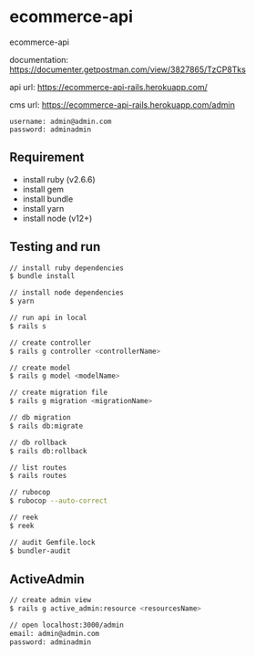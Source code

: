 
# ecommerce-api

ecommerce-api

documentation: <https://documenter.getpostman.com/view/3827865/TzCP8Tks>

api url: <https://ecommerce-api-rails.herokuapp.com/>

cms url: <https://ecommerce-api-rails.herokuapp.com/admin>

```
username: admin@admin.com
password: adminadmin
```

## Requirement

- install ruby (v2.6.6)
- install gem
- install bundle
- install yarn
- install node (v12+)

## Testing and run

```zsh
// install ruby dependencies
$ bundle install

// install node dependencies
$ yarn

// run api in local
$ rails s

// create controller
$ rails g controller <controllerName>

// create model
$ rails g model <modelName>

// create migration file
$ rails g migration <migrationName>

// db migration
$ rails db:migrate

// db rollback
$ rails db:rollback

// list routes
$ rails routes

// rubocop
$ rubocop --auto-correct

// reek
$ reek

// audit Gemfile.lock
$ bundler-audit
```

## ActiveAdmin

```zsh
// create admin view
$ rails g active_admin:resource <resourcesName>

// open localhost:3000/admin
email: admin@admin.com
password: adminadmin
```
